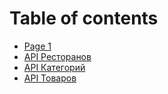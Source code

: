 # Table of contents

* [Page 1](README.md)
* [API Ресторанов](restourants-api.md)
* [API Категорий](categories-api.md)
* [API Товаров](products-api.md)
